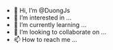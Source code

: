 - 👋 Hi, I’m @DuongJs
- 👀 I’m interested in ...
- 🌱 I’m currently learning ...
- 💞️ I’m looking to collaborate on ...
- 📫 How to reach me ...

<!---
DuongJs/DuongJs is a ✨ special ✨ repository because its `README.md` (this file) appears on your GitHub profile.
You can click the Preview link to take a look at your changes.
--->

